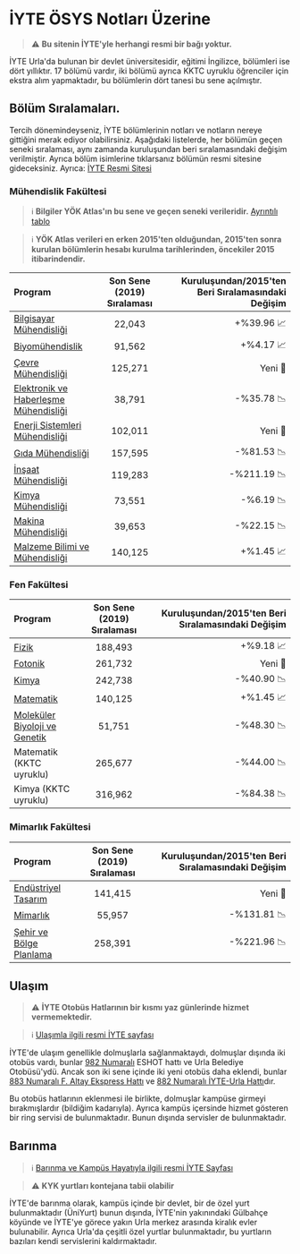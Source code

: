 # İYTE ÖSYS Notları Üzerine

> ⚠️ **Bu sitenin İYTE'yle herhangi resmi bir bağı yoktur.**

İYTE Urla'da bulunan bir devlet üniversitesidir, eğitimi İngilizce, bölümleri ise dört yıllıktır. 17 bölümü vardır, iki bölümü ayrıca KKTC uyruklu öğrenciler için ekstra alım yapmaktadır, bu bölümlerin dört tanesi bu sene açılmıştır.

## Bölüm Sıralamaları.

Tercih dönemindeyseniz, İYTE bölümlerinin notları ve notların nereye gittiğini merak ediyor olabilirsiniz. Aşağıdaki listelerde, her bölümün geçen seneki sıralaması, aynı zamanda kuruluşundan beri sıralamasındaki değişim verilmiştir. Ayrıca bölüm isimlerine tıklarsanız bölümün resmi sitesine gideceksiniz. Ayrıca: [İYTE Resmi Sitesi](https://iyte.edu.tr/)

###  Mühendislik Fakültesi

> ℹ️ **Bilgiler YÖK Atlas'ın bu sene ve geçen seneki verileridir.** [Ayrıntılı tablo](https://docs.google.com/spreadsheets/d/1kT3D6YSBBLEVwhM9tpDEtn6yGS_sDiLZpVbBHoQSe-E/edit?usp=sharing)

> ℹ️ **YÖK Atlas verileri en erken 2015'ten olduğundan, 2015'ten sonra kurulan bölümlerin hesabı kurulma tarihlerinden, öncekiler 2015 itibarindendir.**

| Program | Son Sene (2019) Sıralaması | Kuruluşundan/2015'ten Beri Sıralamasındaki Değişim |
| :---         |     :---:      |          ---: |
| [Bilgisayar Mühendisliği](https://ceng.iyte.edu.tr/tr/) | 22,043 | +%39.96 📈 |
| [Biyomühendislik](https://bioeng.iyte.edu.tr/) | 91,562 | +%4.17 📈 |
| [Çevre Mühendisliği](https://enve.iyte.edu.tr/) | 125,271| Yeni 📆|
| [Elektronik ve Haberleşme Mühendisliği](https://eee.iyte.edu.tr/) | 38,791 | -%35.78 📉|
| [Enerji Sistemleri Mühendisliği](https://ese.iyte.edu.tr/en/home-page/) | 102,011 | Yeni 📆|
| [Gıda Mühendisliği](https://food.iyte.edu.tr/) | 157,595 | -%81.53 📉|
| [İnşaat Mühendisliği](https://civil.iyte.edu.tr/) | 119,283 | -%211.19 📉|
| [Kimya Mühendisliği](https://che.iyte.edu.tr/) | 73,551 | -%6.19 📉|
| [Makina Mühendisliği](https://me.iyte.edu.tr/) | 39,653 | -%22.15 📉|
| [Malzeme Bilimi ve Mühendisliği](https://mse.iyte.edu.tr/) | 140,125 | +%1.45 📈|

### Fen Fakültesi

| Program | Son Sene (2019) Sıralaması | Kuruluşundan/2015'ten Beri Sıralamasındaki Değişim |
| :---         |     :---:      |          ---: |
| [Fizik](https://physics.iyte.edu.tr/) | 188,493 | +%9.18 📈|
| [Fotonik](https://physics.iyte.edu.tr/) | 261,732 | Yeni 📆|
| [Kimya](https://chemistry.iyte.edu.tr/) | 242,738 | -%40.90 📉|
| [Matematik](https://math.iyte.edu.tr/) | 140,125 | +%1.45 📈|
| [Moleküler Biyoloji ve Genetik](https://mbg.iyte.edu.tr/) | 51,751 | -%48.30 📉|
| Matematik (KKTC uyruklu) | 265,677 | -%44.00 📉|
| Kimya (KKTC uyruklu) | 316,962 | -%84.38 📉|

### Mimarlık Fakültesi

| Program | Son Sene (2019) Sıralaması | Kuruluşundan/2015'ten Beri Sıralamasındaki Değişim |
| :---         |     :---:      |          ---: |
| [Endüstriyel Tasarım](https://id.iyte.edu.tr/) | 141,415 |  Yeni 📆|
| [Mimarlık](https://arch.iyte.edu.tr/) | 55,957 | -%131.81 📉|
| [Şehir ve Bölge Planlama](https://city.iyte.edu.tr/) | 258,391 | -%221.96 📉|

## Ulaşım

> ⚠️ **İYTE Otobüs Hatlarının bir kısmı yaz günlerinde hizmet vermemektedir.**

> ℹ️ [Ulaşımla ilgili resmi İYTE sayfası](https://iyte.edu.tr/yenikayit/iyteye-ulasim/)

İYTE'de ulaşım genellikle dolmuşlarla sağlanmaktaydı, dolmuşlar dışında iki otobüs vardı, bunlar [982 Numaralı](https://www.eshot.gov.tr/tr/UlasimSaatleri/982/288?AspxAutoDetectCookieSupport=1) ESHOT hattı ve Urla Belediye Otobüsü'ydü. Ancak son iki sene içinde iki yeni otobüs daha eklendi, bunlar [883 Numaralı F. Altay Ekspress Hattı](https://www.eshot.gov.tr/tr/UlasimSaatleri/883/288) ve [882 Numaralı İYTE-Urla Hattı](https://www.eshot.gov.tr/tr/UlasimSaatleri/883/288)dır.

Bu otobüs hatlarının eklenmesi ile birlikte, dolmuşlar kampüse girmeyi bırakmışlardır (bildiğim kadarıyla). Ayrıca kampüs içersinde hizmet gösteren bir ring servisi de bulunmaktadır. Bunun dışında servisler de bulunmaktadır.

## Barınma

> ℹ️ [Barınma ve Kampüs Hayatıyla ilgili resmi İYTE Sayfası](https://iyte.edu.tr/kampus-hayati/)

> ⚠️ **KYK yurtları kontejana tabii olabilir**

İYTE'de barınma olarak, kampüs içinde bir devlet, bir de özel yurt bulunmaktadır (ÜniYurt) bunun dışında, İYTE'nin yakınındaki Gülbahçe köyünde ve İYTE'ye görece yakın Urla merkez arasında kiralık evler bulunabilir. Ayrıca Urla'da çeşitli  özel yurtlar bulunmaktadır, bu yurtların bazıları kendi servislerini kaldırmaktadır.
